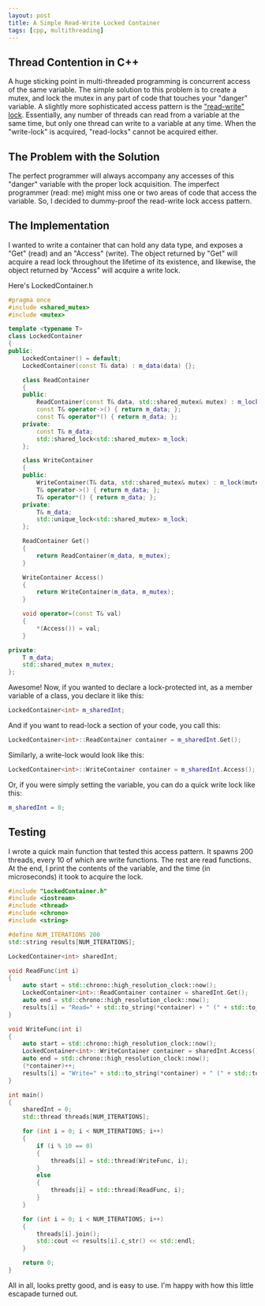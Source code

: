 ```yaml
---
layout: post
title: A Simple Read-Write Locked Container
tags: [cpp, multithreading]
---
```


## Thread Contention in C++
A huge sticking point in multi-threaded programming is concurrent access of the same variable.
The simple solution to this problem is to create a mutex, and lock the mutex in any part of code
that touches your "danger" variable. A slightly more sophisticated access pattern is the 
["read-write" lock](https://en.wikipedia.org/wiki/Readers%E2%80%93writer_lock). Essentially, 
any number of threads can read from a variable at the same time, but only one thread can write 
to a variable at any time. When the "write-lock" is acquired, "read-locks" cannot be acquired either.

## The Problem with the Solution
The perfect programmer will always accompany any accesses of this "danger" variable with the proper
lock acquisition. The imperfect programmer (read: me) might miss one or two areas of code that access
the variable. So, I decided to dummy-proof the read-write lock access pattern.

## The Implementation
I wanted to write a container that can hold any data type, and exposes a "Get" (read) and an "Access" (write).
The object returned by "Get" will acquire a read lock throughout the lifetime of its existence, and likewise,
the object returned by "Access" will acquire a write lock.

Here's LockedContainer.h
```cpp
#pragma once
#include <shared_mutex>
#include <mutex>

template <typename T>
class LockedContainer
{
public:
    LockedContainer() = default;
    LockedContainer(const T& data) : m_data(data) {};

    class ReadContainer
    {
    public:
        ReadContainer(const T& data, std::shared_mutex& mutex) : m_lock(mutex), m_data(data) {};
        const T& operator->() { return m_data; };
        const T& operator*() { return m_data; };
    private:
        const T& m_data;
        std::shared_lock<std::shared_mutex> m_lock;
    };

    class WriteContainer
    {
    public:
        WriteContainer(T& data, std::shared_mutex& mutex) : m_lock(mutex), m_data(data) {};
        T& operator->() { return m_data; };
        T& operator*() { return m_data; };
    private:
        T& m_data;
        std::unique_lock<std::shared_mutex> m_lock;
    };

    ReadContainer Get()
    {
        return ReadContainer(m_data, m_mutex);
    }

    WriteContainer Access()
    {
        return WriteContainer(m_data, m_mutex);
    }

    void operator=(const T& val)
    {
        *(Access()) = val;
    }

private:
    T m_data;
    std::shared_mutex m_mutex;
};
```

Awesome! Now, if you wanted to declare a lock-protected int, as a member variable of a class, you declare it like this:
```cpp
LockedContainer<int> m_sharedInt;
```
And if you want to read-lock a section of your code, you call this:
```cpp
LockedContainer<int>::ReadContainer container = m_sharedInt.Get();
```
Similarly, a write-lock would look like this:
```cpp
LockedContainer<int>::WriteContainer container = m_sharedInt.Access();
```
Or, if you were simply setting the variable, you can do a quick write lock like this:
```cpp
m_sharedInt = 0;
```

## Testing
I wrote a quick main function that tested this access pattern. It spawns 200 threads, every 10 of which are write functions. The rest are read functions.
At the end, I print the contents of the variable, and the time (in microseconds) it took to acquire the lock.
```cpp
#include "LockedContainer.h"
#include <iostream>
#include <thread>
#include <chrono>
#include <string>

#define NUM_ITERATIONS 200
std::string results[NUM_ITERATIONS];

LockedContainer<int> sharedInt;

void ReadFunc(int i)
{
    auto start = std::chrono::high_resolution_clock::now();
    LockedContainer<int>::ReadContainer container = sharedInt.Get();
    auto end = std::chrono::high_resolution_clock::now();
    results[i] = "Read=" + std::to_string(*container) + " (" + std::to_string(std::chrono::duration_cast<std::chrono::microseconds>(end - start).count()) + " us)";
}

void WriteFunc(int i)
{
    auto start = std::chrono::high_resolution_clock::now();
    LockedContainer<int>::WriteContainer container = sharedInt.Access();
    auto end = std::chrono::high_resolution_clock::now();
    (*container)++;
    results[i] = "Write=" + std::to_string(*container) + " (" + std::to_string(std::chrono::duration_cast<std::chrono::microseconds>(end - start).count()) + " us)";
}

int main()
{
    sharedInt = 0;
    std::thread threads[NUM_ITERATIONS];

    for (int i = 0; i < NUM_ITERATIONS; i++)
    {
        if (i % 10 == 0)
        {
            threads[i] = std::thread(WriteFunc, i);
        }
        else
        {
            threads[i] = std::thread(ReadFunc, i);
        }
    }

    for (int i = 0; i < NUM_ITERATIONS; i++)
    {
        threads[i].join();
        std::cout << results[i].c_str() << std::endl;
    }

    return 0;
}
```

All in all, looks pretty good, and is easy to use. I'm happy with how this little escapade turned out.
